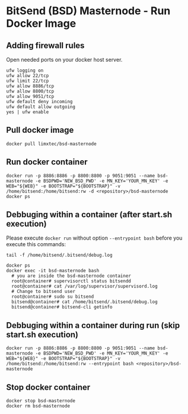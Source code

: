 # BitSend (BSD) Masternode - Run Docker Image

## Adding firewall rules
Open needed ports on your docker host server.
```
ufw logging on
ufw allow 22/tcp
ufw limit 22/tcp
ufw allow 8886/tcp
ufw allow 8800/tcp
ufw allow 9051/tcp
ufw default deny incoming 
ufw default allow outgoing 
yes | ufw enable
```

## Pull docker image
```
docker pull limxtec/bsd-masternode
```

## Run docker container
```
docker run -p 8886:8886 -p 8800:8800 -p 9051:9051 --name bsd-masternode -e BSDPWD='NEW_BSD_PWD' -e MN_KEY='YOUR_MN_KEY' -e WEB="${WEB}" -e BOOTSTRAP="${BOOTSTRAP}" -v /home/bitsend:/home/bitsend:rw -d <repository>/bsd-masternode
docker ps
```

## Debbuging within a container (after start.sh execution)
Please execute ```docker run``` without option ```--entrypoint bash``` before you execute this commands:
```
tail -f /home/bitsend/.bitsend/debug.log

docker ps
docker exec -it bsd-masternode bash
  # you are inside the bsd-masternode container
  root@container# supervisorctl status bitsendd
  root@container# cat /var/log/supervisor/supervisord.log
  # Change to bitsend user
  root@container# sudo su bitsend
  bitsend@container# cat /home/bitsend/.bitsend/debug.log
  bitsend@container# bitsend-cli getinfo
```

## Debbuging within a container during run (skip start.sh execution)
```
docker run -p 8886:8886 -p 8800:8800 -p 9051:9051 --name bsd-masternode -e BSDPWD='NEW_BSD_PWD' -e MN_KEY='YOUR_MN_KEY' -e WEB="${WEB}" -e BOOTSTRAP="${BOOTSTRAP}" -v /home/bitsend:/home/bitsend:rw --entrypoint bash <repository>/bsd-masternode
```

## Stop docker container
```
docker stop bsd-masternode
docker rm bsd-masternode
```
